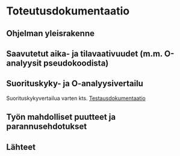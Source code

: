 # Toteutusdokumentaatio

## Ohjelman yleisrakenne

## Saavutetut aika- ja tilavaativuudet (m.m. O-analyysit pseudokoodista)

## Suorituskyky- ja O-analyysivertailu

Suorituskykyvertailua varten kts. [Testausdokumentaatio](https://github.com/alehuo/mapgo-backend/blob/master/doc/testausdokumentaatio.md)

## Työn mahdolliset puutteet ja parannusehdotukset

## Lähteet